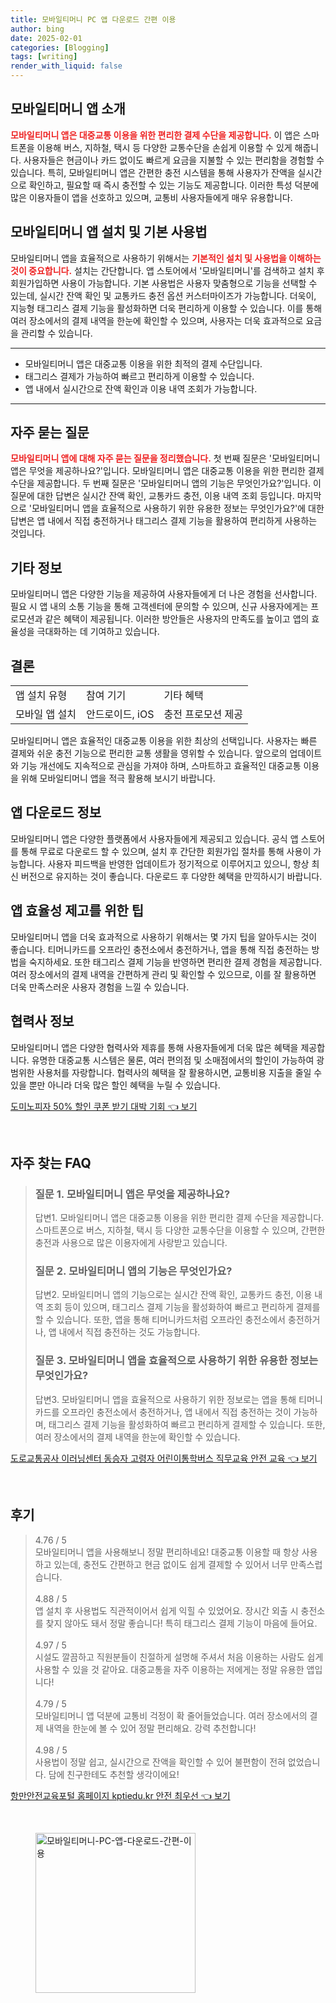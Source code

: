 ```yaml
---
title: 모바일티머니 PC 앱 다운로드 간편 이용
author: bing
date: 2025-02-01
categories: [Blogging]
tags: [writing]
render_with_liquid: false
---
```



<h2 id='모바일티머니_앱_소개'>모바일티머니 앱 소개</h2>

<p><b><span style="color: #ee2323;">모바일티머니 앱은 대중교통 이용을 위한 편리한 결제 수단을 제공합니다.</span></b> 이 앱은 스마트폰을 이용해 버스, 지하철, 택시 등 다양한 교통수단을 손쉽게 이용할 수 있게 해줍니다. 사용자들은 현금이나 카드 없이도 빠르게 요금을 지불할 수 있는 편리함을 경험할 수 있습니다. 특히, 모바일티머니 앱은 간편한 충전 시스템을 통해 사용자가 잔액을 실시간으로 확인하고, 필요할 때 즉시 충전할 수 있는 기능도 제공합니다. 이러한 특성 덕분에 많은 이용자들이 앱을 선호하고 있으며, 교통비 사용자들에게 매우 유용합니다.</p>

<h2 id='모바일티머니_앱_설치_및_사용법'>모바일티머니 앱 설치 및 기본 사용법</h2>

<p>모바일티머니 앱을 효율적으로 사용하기 위해서는 <b><span style="color: #ee2323;">기본적인 설치 및 사용법을 이해하는 것이 중요합니다.</span></b> 설치는 간단합니다. 앱 스토어에서 '모바일티머니'를 검색하고 설치 후 회원가입하면 사용이 가능합니다. 기본 사용법은 사용자 맞춤형으로 기능을 선택할 수 있는데, 실시간 잔액 확인 및 교통카드 충전 옵션 커스터마이즈가 가능합니다. 더욱이, 지능형 태그리스 결제 기능을 활성화하면 더욱 편리하게 이용할 수 있습니다. 이를 통해 여러 장소에서의 결제 내역을 한눈에 확인할 수 있으며, 사용자는 더욱 효과적으로 요금을 관리할 수 있습니다.</p>

<hr />

<ul>
    <li>모바일티머니 앱은 대중교통 이용을 위한 최적의 결제 수단입니다.</li>
    <li>태그리스 결제가 가능하여 빠르고 편리하게 이용할 수 있습니다.</li>
    <li>앱 내에서 실시간으로 잔액 확인과 이용 내역 조회가 가능합니다.</li>
</ul>

<hr />

<h2 id='자주_묻는_질문'>자주 묻는 질문</h2>

<p><b><span style="color: #ee2323;">모바일티머니 앱에 대해 자주 묻는 질문을 정리했습니다.</span></b> 첫 번째 질문은 '모바일티머니 앱은 무엇을 제공하나요?'입니다. 모바일티머니 앱은 대중교통 이용을 위한 편리한 결제 수단을 제공합니다. 두 번째 질문은 '모바일티머니 앱의 기능은 무엇인가요?'입니다. 이 질문에 대한 답변은 실시간 잔액 확인, 교통카드 충전, 이용 내역 조회 등입니다. 마지막으로 '모바일티머니 앱을 효율적으로 사용하기 위한 유용한 정보는 무엇인가요?'에 대한 답변은 앱 내에서 직접 충전하거나 태그리스 결제 기능을 활용하여 편리하게 사용하는 것입니다.</p>

<h2 id='기타_정보'>기타 정보</h2>

<p>모바일티머니 앱은 다양한 기능을 제공하여 사용자들에게 더 나은 경험을 선사합니다. 필요 시 앱 내의 소통 기능을 통해 고객센터에 문의할 수 있으며, 신규 사용자에게는 프로모션과 같은 혜택이 제공됩니다. 이러한 방안들은 사용자의 만족도를 높이고 앱의 효율성을 극대화하는 데 기여하고 있습니다.</p>

<h2 id='결론'>결론</h2>

<table>
    <tr>
        <td>앱 설치 유형</td>
        <td>참여 기기</td>
        <td>기타 혜택</td>
    </tr>
    <tr>
        <td>모바일 앱 설치</td>
        <td>안드로이드, iOS</td>
        <td>충전 프로모션 제공</td>
    </tr>
</table>

<p>모바일티머니 앱은 효율적인 대중교통 이용을 위한 최상의 선택입니다. 사용자는 빠른 결제와 쉬운 충전 기능으로 편리한 교통 생활을 영위할 수 있습니다. 앞으로의 업데이트와 기능 개선에도 지속적으로 관심을 가져야 하며, 스마트하고 효율적인 대중교통 이용을 위해 모바일티머니 앱을 적극 활용해 보시기 바랍니다.</p>

<h2 id='앱_다운로드_정보'>앱 다운로드 정보</h2>

<p>모바일티머니 앱은 다양한 플랫폼에서 사용자들에게 제공되고 있습니다. 공식 앱 스토어를 통해 무료로 다운로드 할 수 있으며, 설치 후 간단한 회원가입 절차를 통해 사용이 가능합니다. 사용자 피드백을 반영한 업데이트가 정기적으로 이루어지고 있으니, 항상 최신 버전으로 유지하는 것이 좋습니다. 다운로드 후 다양한 혜택을 만끽하시기 바랍니다.</p>

<h2 id='앱_효율성_제고'>앱 효율성 제고를 위한 팁</h2>

<p>모바일티머니 앱을 더욱 효과적으로 사용하기 위해서는 몇 가지 팁을 알아두시는 것이 좋습니다. 티머니카드를 오프라인 충전소에서 충전하거나, 앱을 통해 직접 충전하는 방법을 숙지하세요. 또한 태그리스 결제 기능을 반영하면 편리한 결제 경험을 제공합니다. 여러 장소에서의 결제 내역을 간편하게 관리 및 확인할 수 있으므로, 이를 잘 활용하면 더욱 만족스러운 사용자 경험을 느낄 수 있습니다.</p>

<h2 id='협력사_정보'>협력사 정보</h2>

<p>모바일티머니 앱은 다양한 협력사와 제휴를 통해 사용자들에게 더욱 많은 혜택을 제공합니다. 유명한 대중교통 시스템은 물론, 여러 편의점 및 소매점에서의 할인이 가능하여 광범위한 사용처를 자랑합니다. 협력사의 혜택을 잘 활용하시면, 교통비용 지출을 줄일 수 있을 뿐만 아니라 더욱 많은 할인 혜택을 누릴 수 있습니다.</p>


<p><a class="click-button" title="도미노피자 50% 할인 쿠폰 받기 대박 기회" href="https://afficreate.github.io/posts/%EB%8F%84%EB%AF%B8%EB%85%B8%ED%94%BC%EC%9E%90-50-%ED%95%A0%EC%9D%B8-%EC%BF%A0%ED%8F%B0-%EB%B0%9B%EA%B8%B0-%EB%8C%80%EB%B0%95-%EA%B8%B0%ED%9A%8C/" rel="dofollow">도미노피자 50% 할인 쿠폰 받기 대박 기회 👈 보기</a></p><br>
<h2 id='자주_찾는_FAQ'>자주 찾는 FAQ</h2>
<div itemscope="" itemtype="https://schema.org/FAQPage"> 
<blockquote> 
<div itemscope="" itemprop="mainEntity" itemtype="https://schema.org/Question"> 
<h3 itemprop="name">질문 1. 모바일티머니 앱은 무엇을 제공하나요?</h3> 
<div itemscope="" itemprop="acceptedAnswer" itemtype="https://schema.org/Answer"> 
<span itemprop="text"> 
<p>답변1. 모바일티머니 앱은 대중교통 이용을 위한 편리한 결제 수단을 제공합니다. 스마트폰으로 버스, 지하철, 택시 등 다양한 교통수단을 이용할 수 있으며, 간편한 충전과 사용으로 많은 이용자에게 사랑받고 있습니다.</p> 
</span> 
</div> 
</div> 

<div itemscope="" itemprop="mainEntity" itemtype="https://schema.org/Question"> 
<h3 itemprop="name">질문 2. 모바일티머니 앱의 기능은 무엇인가요?</h3> 
<div itemscope="" itemprop="acceptedAnswer" itemtype="https://schema.org/Answer"> 
<span itemprop="text"> 
<p>답변2. 모바일티머니 앱의 기능으로는 실시간 잔액 확인, 교통카드 충전, 이용 내역 조회 등이 있으며, 태그리스 결제 기능을 활성화하여 빠르고 편리하게 결제를 할 수 있습니다. 또한, 앱을 통해 티머니카드처럼 오프라인 충전소에서 충전하거나, 앱 내에서 직접 충전하는 것도 가능합니다.</p> 
</span> 
</div> 
</div> 

<div itemscope="" itemprop="mainEntity" itemtype="https://schema.org/Question"> 
<h3 itemprop="name">질문 3. 모바일티머니 앱을 효율적으로 사용하기 위한 유용한 정보는 무엇인가요?</h3> 
<div itemscope="" itemprop="acceptedAnswer" itemtype="https://schema.org/Answer"> 
<span itemprop="text"> 
<p>답변3. 모바일티머니 앱을 효율적으로 사용하기 위한 정보로는 앱을 통해 티머니카드를 오프라인 충전소에서 충전하거나, 앱 내에서 직접 충전하는 것이 가능하며, 태그리스 결제 기능을 활성화하여 빠르고 편리하게 결제할 수 있습니다. 또한, 여러 장소에서의 결제 내역을 한눈에 확인할 수 있습니다.</p> 
</span> 
</div> 
</div> 
</blockquote> 
</div>
<p><a class="click-button" title="도로교통공사 이러닝센터 동승자 고령자 어린이통학버스 직무교육 안전 교육" href="https://afficreate.github.io/posts/%EB%8F%84%EB%A1%9C%EA%B5%90%ED%86%B5%EA%B3%B5%EC%82%AC-%EC%9D%B4%EB%9F%AC%EB%8B%9D%EC%84%BC%ED%84%B0-%EB%8F%99%EC%8A%B9%EC%9E%90-%EA%B3%A0%EB%A0%B9%EC%9E%90-%EC%96%B4%EB%A6%B0%EC%9D%B4%ED%86%B5%ED%95%99%EB%B2%84%EC%8A%A4-%EC%A7%81%EB%AC%B4%EA%B5%90%EC%9C%A1-%EC%95%88%EC%A0%84-%EA%B5%90%EC%9C%A1/" rel="dofollow">도로교통공사 이러닝센터 동승자 고령자 어린이통학버스 직무교육 안전 교육 👈 보기</a></p><br>
<h2 id='후기'>후기</h2>
<div itemscope itemtype="https://schema.org/Product">
  <blockquote>
  <div itemprop="review" itemscope itemtype="https://schema.org/Review">
      <div itemprop="reviewRating" itemscope itemtype="https://schema.org/Rating"> <span itemprop="ratingValue">4.76</span> / <span itemprop="bestRating">5</span> </div>
      <span itemprop="reviewBody">모바일티머니 앱을 사용해보니 정말 편리하네요! 대중교통 이용할 때 항상 사용하고 있는데, 충전도 간편하고 현금 없이도 쉽게 결제할 수 있어서 너무 만족스럽습니다.</span>
  </div>
  <br>
  <div itemprop="review" itemscope itemtype="https://schema.org/Review">
      <div itemprop="reviewRating" itemscope itemtype="https://schema.org/Rating"> <span itemprop="ratingValue">4.88</span> / <span itemprop="bestRating">5</span> </div>
      <span itemprop="reviewBody">앱 설치 후 사용법도 직관적이어서 쉽게 익힐 수 있었어요. 장시간 외출 시 충전소를 찾지 않아도 돼서 정말 좋습니다! 특히 태그리스 결제 기능이 마음에 들어요.</span>
  </div>
  <br>
  <div itemprop="review" itemscope itemtype="https://schema.org/Review">
      <div itemprop="reviewRating" itemscope itemtype="https://schema.org/Rating"> <span itemprop="ratingValue">4.97</span> / <span itemprop="bestRating">5</span> </div>
      <span itemprop="reviewBody">시설도 깔끔하고 직원분들이 친절하게 설명해 주셔서 처음 이용하는 사람도 쉽게 사용할 수 있을 것 같아요. 대중교통을 자주 이용하는 저에게는 정말 유용한 앱입니다!</span>
  </div>
  <br>
  <div itemprop="review" itemscope itemtype="https://schema.org/Review">
      <div itemprop="reviewRating" itemscope itemtype="https://schema.org/Rating"> <span itemprop="ratingValue">4.79</span> / <span itemprop="bestRating">5</span> </div>
      <span itemprop="reviewBody">모바일티머니 앱 덕분에 교통비 걱정이 확 줄어들었습니다. 여러 장소에서의 결제 내역을 한눈에 볼 수 있어 정말 편리해요. 강력 추천합니다!</span>
  </div>
  <br>
  <div itemprop="review" itemscope itemtype="https://schema.org/Review">
      <div itemprop="reviewRating" itemscope itemtype="https://schema.org/Rating"> <span itemprop="ratingValue">4.98</span> / <span itemprop="bestRating">5</span> </div>
      <span itemprop="reviewBody">사용법이 정말 쉽고, 실시간으로 잔액을 확인할 수 있어 불편함이 전혀 없었습니다. 담에 친구한테도 추천할 생각이에요!</span>
  </div>
  </blockquote>
</div>
<p><a class="click-button" title="항만안전교육포털 홈페이지 kptiedu.kr 안전 최우선" href="https://afficreate.github.io/posts/%ED%95%AD%EB%A7%8C%EC%95%88%EC%A0%84%EA%B5%90%EC%9C%A1%ED%8F%AC%ED%84%B8-%ED%99%88%ED%8E%98%EC%9D%B4%EC%A7%80-kptiedu.kr-%EC%95%88%EC%A0%84-%EC%B5%9C%EC%9A%B0%EC%84%A0/" rel="dofollow">항만안전교육포털 홈페이지 kptiedu.kr 안전 최우선 👈 보기</a></p><br>
<figure class="image"><img src="https://afficreate.github.io/assets/img/thumbnail/모바일티머니-PC-앱-다운로드-간편-이용.webp" alt="모바일티머니-PC-앱-다운로드-간편-이용" width="256" height="256"></figure>